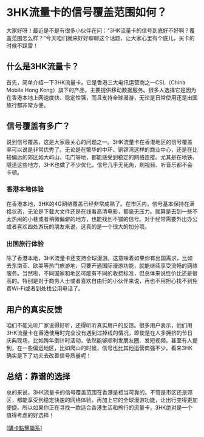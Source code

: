 # 3HK流量卡的信号覆盖范围如何？

大家好呀！最近是不是有很多小伙伴在问：“3HK流量卡的信号到底好不好啊？覆盖范围怎么样？”今天咱们就来好好聊聊这个话题，让大家心里有个底儿，买卡的时候不踩雷！

## 什么是3HK流量卡？

首先，简单介绍一下3HK流量卡。它是香港三大电讯运营商之一CSL（China Mobile Hong Kong）旗下的产品，主要提供移动数据服务。很多人选择它是因为在香港本地上网速度快、稳定性强，而且支持全球漫游，无论是日常使用还是出国旅行都非常方便。

## 信号覆盖有多广？

说到信号覆盖，这是大家最关心的问题之一。3HK流量卡在香港地区的信号覆盖率可以说是非常优秀了。无论是在繁华的中环、铜锣湾这样的商业中心，还是在比较偏远的郊区如大屿山、屯门等地，都能感受到稳定的网络连接。尤其是在地铁、隧道这些地方，3HK也做了不少优化，信号几乎无死角，刷视频、听音乐都不会卡顿。

### 香港本地体验

在香港本地，3HK的4G网络覆盖已经非常成熟了。在市区内，信号基本保持在满格状态，无论是下载大文件还是在线看高清电影，都毫无压力。就算是去到一些不太热闹的小巷或者稍微偏僻的地方，也能找到不错的信号。对于经常需要外出办公或者喜欢四处游玩的朋友来说，这真的是一个很大的加分项。

### 出国旅行体验

除了香港本地，3HK流量卡还支持全球漫游。这意味着如果你有出国需求，比如去东南亚、欧美等热门旅游地，只要开通国际漫游功能，就能继续享受流畅的网络服务。当然啦，不同国家和地区可能有不同的收费标准，但总体来说性价比还是很高的。特别是对于商务人士或者喜欢自由行的小伙伴来说，再也不用担心找不到免费Wi-Fi或者到处找公用电话了。

## 用户的真实反馈

咱们不能光听厂家说得好听，还得听听真实用户的反馈。很多用户表示，他们用3HK流量卡在香港使用时完全没有遇到过掉线的情况，即使是在人多拥挤的节日庆典现场，比如跨年倒计时活动，依然能够顺利发朋友圈、发短视频。甚至有人提到，在一些偏远地区，比如爬山的时候，信号也比其他运营商强不少。看来3HK确实是下了功夫去改善信号质量呢！

## 总结：靠谱的选择

总的来说，3HK流量卡的信号覆盖范围在香港是相当可靠的。不管是市区还是郊区，都能享受到稳定快速的网络体验。再加上它的全球漫游功能，让出行变得更加便捷。所以如果你正在寻找一款适合香港生活和旅行的流量卡，3HK绝对是一个值得考虑的好选择！

[[購卡點擊聯系](https://t.me/s/esim1088)]
